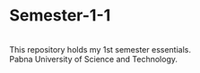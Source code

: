 # Semester-1-1
<br>
This repository holds my 1st semester essentials.
<br>
Pabna University of Science and Technology.
<br>
